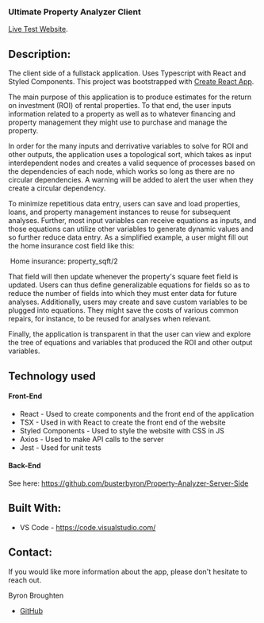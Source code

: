 ### Ultimate Property Analyzer Client

[Live Test Website](https://ultimate-property-analyzer.herokuapp.com/).

## Description:

The client side of a fullstack application. Uses Typescript with React and Styled Components. This project was bootstrapped with [Create React App](https://github.com/facebook/create-react-app).

The main purpose of this application is to produce estimates for the return on investment (ROI) of rental properties. To that end, the user inputs information related to a property as well as to whatever financing and property management they might use to purchase and manage the property.

In order for the many inputs and derrivative variables to solve for ROI and other outputs, the application uses a topological sort, which takes as input interdependent nodes and creates a valid sequence of processes based on the dependencies of each node, which works so long as there are no circular dependencies. A warning will be added to alert the user when they create a circular dependency.

To minimize repetitious data entry, users can save and load properties, loans, and property management instances to reuse for subsequent analyses. Further, most input variables can receive equations as inputs, and those equations can utilize other variables to generate dynamic values and so further reduce data entry. As a simplified example, a user might fill out the home insurance cost field like this:

&nbsp;Home insurance: property_sqft/2

That field will then update whenever the property's square feet field is updated. Users can thus define generalizable equations for fields so as to reduce the number of fields into which they must enter data for future analyses. Additionally, users may create and save custom variables to be plugged into equations. They might save the costs of various common repairs, for instance, to be reused for analyses when relevant.

Finally, the application is transparent in that the user can view and explore the tree of equations and variables that produced the ROI and other output variables.

## Technology used

#### Front-End

- React - Used to create components and the front end of the application
- TSX - Used in with React to create the front end of the website
- Styled Components - Used to style the website with CSS in JS
- Axios - Used to make API calls to the server
- Jest - Used for unit tests

#### Back-End

See here: https://github.com/busterbyron/Property-Analyzer-Server-Side

## Built With:

- VS Code - https://code.visualstudio.com/

## Contact:

If you would like more information about the app, please don't hesitate to reach out.

Byron Broughten

- [GitHub](https://github.com/ByronBroughten)
